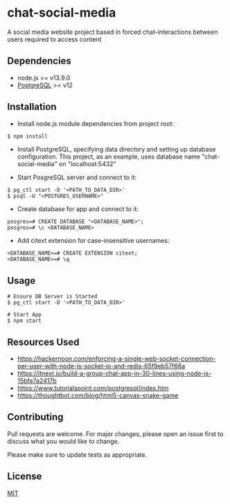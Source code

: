 # chat-social-media

A social media website project based in forced chat-interactions between users required to access content

## Dependencies
- node.js >= v13.9.0
- [PostgreSQL](https://www.postgresql.org/ "PostgreSQL Homepage") >= v12

## Installation

- Install node.js module dependencies from project root:

```bash
$ npm install
```
- Install PostgreSQL, specifying data directory and setting up database configuration. This project, as an example, uses database name "chat-social-media" on "localhost:5432"

- Start PosgreSQL server and connect to it:

```
$ pg_ctl start -D '<PATH_TO_DATA_DIR>'
$ psql -U "<POSTGRES_USERNAME>"
```
- Create database for app and connect to it:
```
posgres=# CREATE DATABASE "<DATABASE_NAME>";
posgres=# \c <DATABASE_NAME>
```

- Add citext extension for case-insensitive usernames:
```
<DATABASE_NAME>=# CREATE EXTENSION citext;
<DATABASE_NAME>=# \q
```

## Usage

```
# Ensure DB Server is Started
$ pg_ctl start -D '<PATH_TO_DATA_DIR>'

# Start App
$ npm start
```

## Resources Used
- https://hackernoon.com/enforcing-a-single-web-socket-connection-per-user-with-node-js-socket-io-and-redis-65f9eb57f66a
- https://itnext.io/build-a-group-chat-app-in-30-lines-using-node-js-15bfe7a2417b
- https://www.tutorialspoint.com/postgresql/index.htm
- https://thoughtbot.com/blog/html5-canvas-snake-game

## Contributing
Pull requests are welcome. For major changes, please open an issue first to discuss what you would like to change.

Please make sure to update tests as appropriate.

## License
[MIT](https://choosealicense.com/licenses/mit/)
